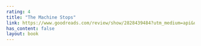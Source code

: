```yaml
---
rating: 4
title: "The Machine Stops"
link: https://www.goodreads.com/review/show/2828439484?utm_medium=api&utm_source=rss
has_content: false
layout: book
---
```

